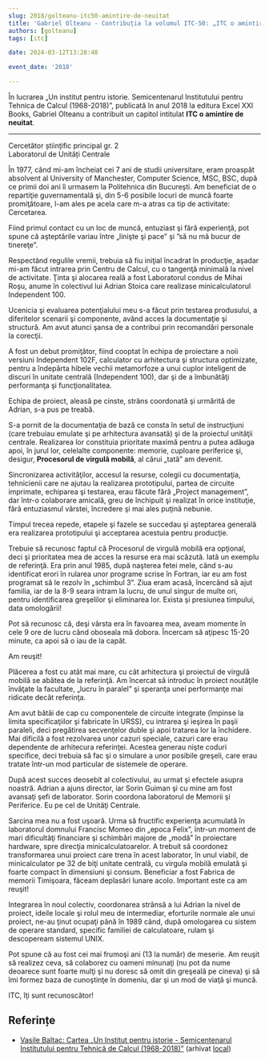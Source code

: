```yaml
---
slug: 2018/golteanu-itc50-amintire-de-neuitat
title: 'Gabriel Olteanu - Contribuția la volumul ITC-50: „ITC o amintire de neuitat”'
authors: [golteanu]
tags: [itc]

date: 2024-03-12T13:28:48

event_date: '2018'

---
```


În lucrarea „Un institut pentru istorie. Semicentenarul
Institutului pentru Tehnica de Calcul (1968-2018)”, publicată
în anul 2018 la editura Excel XXI Books, Gabriel Olteanu a
contribuit un capitol intitulat
**ITC o amintire de neuitat**.

<!-- truncate -->

---

Cercetător științific principal gr. 2
<br/>Laboratorul de Unități Centrale

În 1977, când mi-am încheiat cei 7 ani de studii
universitare, eram proaspăt absolvent al
University of Manchester, Computer Science,
MSC, BSC, după ce primii doi ani îi urmasem la
Politehnica din Bucureşti. Am beneficiat de o
repartiţie guvernamentală şi, din 5-6 posibile
locuri de muncă foarte promiţătoare, l-am ales pe
acela care m-a atras ca tip de activitate:
Cercetarea.

Fiind primul contact cu un loc de muncă, entuziast şi fără experienţă, pot
spune că aşteptările variau între „linişte şi pace” şi ”să nu mă bucur de
tinereţe”.

Respectând regulile vremii, trebuia să fiu iniţial încadrat în producţie,
aşadar mi-am făcut intrarea prin Centru de Calcul, cu o tangenţă minimală
la nivel de activitate. Ţinta şi alocarea reală a fost Laboratorul condus de
Mihai Roşu, anume în colectivul lui Adrian Stoica care realizase
minicalculatorul Independent 100.

Ucenicia şi evaluarea potenţialului meu s-a făcut prin testarea produsului,
a diferitelor scenarii şi componente, având acces la documentaţie şi
structură. Am avut atunci şansa de a contribui prin recomandări personale
la corecţii.

A fost un debut promiţător, fiind cooptat în echipa de proiectare a noii
versiuni Independent 102F, calculator cu arhitectura şi structura optimizate,
pentru a îndepărta hibele vechii metamorfoze a unui cuplor inteligent de
discuri în unitate centrală (Independent 100), dar şi de a îmbunătăţi
performanţa şi funcţionalitatea.

Echipa de proiect, aleasă pe cinste, strâns coordonată şi urmărită de
Adrian, s-a pus pe treabă.

S-a pornit de la documentaţia de bază ce consta în setul de instrucţiuni
(care trebuiau emulate şi pe arhitectura avansată) şi de la proiectul unităţii
centrale. Realizarea lor constituia prioritate maximă pentru a putea adăuga
apoi, în jurul lor, celelalte componente: memorie, cuploare periferice şi,
desigur, **Procesorul de virgulă mobilă**, al cărui „tată” am devenit.

Sincronizarea activităţilor, accesul la resurse, colegii cu documentaţia,
tehnicienii care ne ajutau la realizarea prototipului, partea de circuite
imprimate, echiparea şi testarea, erau făcute fără „Project management”,
dar într-o colaborare amicală, greu de închipuit şi realizat în orice instituţie,
fără entuziasmul vârstei, încredere şi mai ales puţină nebunie.

Timpul trecea repede, etapele şi fazele se succedau şi aşteptarea generală
era realizarea prototipului şi acceptarea acestuia pentru producţie.

Trebuie să recunosc faptul că Procesorul de virgulă mobilă era opţional,
deci şi prioritatea mea de acces la resurse era mai scăzută. Iată un exemplu
de referinţă. Era prin anul 1985, după naşterea fetei mele, când s-au
identificat erori în rularea unor programe scrise în Fortran, iar eu am fost
programat să le rezolv în „schimbul 3”. Ziua eram acasă, încercând să ajut
familia, iar de la 8-9 seara intram la lucru, de unul singur de multe ori, pentru
identificarea greşelilor şi eliminarea lor. Exista şi presiunea timpului, data
omologării!

Pot să recunosc că, deşi vârsta era în favoarea mea, aveam momente în
cele 9 ore de lucru când oboseala mă dobora. Încercam să aţipesc 15-20
minute, ca apoi să o iau de la capăt.

Am reuşit!

Plăcerea a fost cu atât mai mare, cu cât arhitectura şi proiectul de virgulă
mobilă se abătea de la referinţă. Am încercat să introduc în proiect noutăţile
învăţate la facultate, „lucru în paralel” şi speranţa unei performanţe mai
ridicate decât referinţa.

Am avut bătăi de cap cu componentele de circuite integrate (împinse la
limita specificaţiilor şi fabricate în URSS), cu intrarea şi ieşirea în paşii
paraleli, deci pregătirea secvenţelor duble şi apoi tratarea lor la închidere.
Mai dificilă a fost rezolvarea unor cazuri speciale, cazuri care erau
dependente de arhitecura referinţei. Acestea generau nişte coduri specifice,
deci trebuia să fac şi o simulare a unor posibile greşeli, care erau tratate într-un mod particular de sistemele de operare.

După acest succes deosebit al colectivului, au urmat şi efectele asupra
noastră. Adrian a ajuns director, iar Sorin Guiman şi cu mine am fost
avansaţi şefi de laborator. Sorin coordona laboratorul de Memorii şi
Periferice. Eu pe cel de Unităţi Centrale.

Sarcina mea nu a fost uşoară. Urma să fructific experienţa acumulată în
laboratorul domnului Francisc Momeo din „epoca Felix”, într-un moment de
mari dificultăţi financiare şi schimbări majore de „modă” în proiectare
hardware, spre direcţia minicalculatoarelor. A trebuit să coordonez
transformarea unui proiect care trena în acest laborator, în unul viabil, de
minicalculator pe 32 de biţi unitate centrală, cu virgula mobilă emulată şi
foarte compact în dimensiuni şi consum. Beneficiar a fost Fabrica de
memorii Timişoara, făceam deplasări lunare acolo. Important este ca am
reuşit!

Integrarea în noul colectiv, coordonarea strânsă a lui Adrian la nivel de
proiect, ideile locale şi rolul meu de intermediar, eforturile normale ale unui
proiect, ne-au ţinut ocupaţi până în 1989 când, după omologarea cu sistem
de operare standard, specific familiei de calculatoare, rulam şi descopeream
sistemul UNIX.

Pot spune că au fost cei mai frumoşi ani (13 la număr) de meserie. Am
reuşit să realizez ceva, să colaborez cu oameni minunaţi (nu pot da nume
deoarece sunt foarte mulţi şi nu doresc să omit din greşeală pe cineva) şi să
îmi formez baza de cunoştinţe în domeniu, dar şi un mod de viaţă şi muncă.

ITC, îţi sunt recunoscător!

## Referințe

- [Vasile Baltac: Cartea „Un Institut pentru istorie - Semicentenarul Institutului pentru Tehnică de Calcul (1968-2018)”](/amintiri/2018/vbaltac-carte-itc-50-ani/) (arhivat [local](https://cronica-it.github.io/arhiva/#2018))
